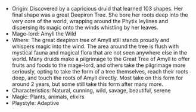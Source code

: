 - Origin: Discovered by a capricious druid that learned 103 shapes. Her final shape was a great Deepiron Tree. She bore her roots deep into the very core of the world, wrapping around the Phytix leylines and dispersing its magic onto the winds whistling by her leaves.
- Mage-lord: Amyll the Wild
- Where: The great deepiron tree of Amyll still stands proudly and whispers magic into the wind. The area around the tree is flush with mystical fauna and magical flora that are not seen anywhere else in the world. Many druids make a pilgrimage to the Great Tree of Amyll to offer fruits and foods to the mage-lord, and others take the pilgrimage more seriously, opting to take the form of a tree themselves, reach their roots deep, and touch the roots of Amyll directly. Most take on this form for around 2 years, but some still take this form after many more.
- Characteristics: Natural, cunning, wild, savage, beautiful, serene
- Magic: Plants, animals, elixirs
- Playstyle: Adaptive